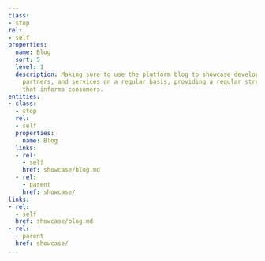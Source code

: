 ```yaml
---
class:
- stop
rel:
- self
properties:
  name: Blog
  sort: 5
  level: 1
  description: Making sure to use the platform blog to showcase developers, applications,
    partners, and services on a regular basis, providing a regular stream of content
    that informs consumers.
entities:
- class:
  - stop
  rel:
  - self
  properties:
    name: Blog
  links:
  - rel:
    - self
    href: showcase/blog.md
  - rel:
    - parent
    href: showcase/
links:
- rel:
  - self
  href: showcase/blog.md
- rel:
  - parent
  href: showcase/
...
```


